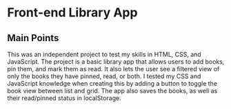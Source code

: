 # Front-end Library App

## Main Points
This was an independent project to test my skills in HTML, CSS, and JavaScript. The project is a basic library app that allows users to add books, pin them, and mark them as read.
It also lets the user see a filtered view of only the books they have pinned, read, or both.
I tested my CSS and JavaScript knowledge when creating this by adding a button to toggle the book view between list and grid.
The app also saves the books, as well as their read/pinned status in localStorage.
